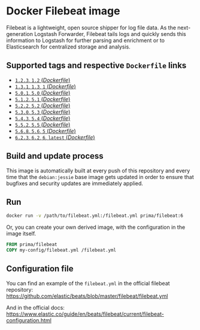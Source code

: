 # Docker Filebeat image

Filebeat is a lightweight, open source shipper for log file data. As the next-generation Logstash Forwarder, Filebeat tails logs and quickly sends this information to Logstash for further parsing and enrichment or to Elasticsearch for centralized storage and analysis.

## Supported tags and respective `Dockerfile` links

-	[`1.2.3`, `1.2` (*Dockerfile*)](https://github.com/primait/docker-filebeat/blob/master/1.2/Dockerfile)
-	[`1.3.1`, `1.3`, `1` (*Dockerfile*)](https://github.com/primait/docker-filebeat/blob/master/1.3/Dockerfile)
-	[`5.0.1`, `5.0` (*Dockerfile*)](https://github.com/primait/docker-filebeat/blob/master/5.0/Dockerfile)
-	[`5.1.2`, `5.1` (*Dockerfile*)](https://github.com/primait/docker-filebeat/blob/master/5.1/Dockerfile)
-	[`5.2.2`, `5.2` (*Dockerfile*)](https://github.com/primait/docker-filebeat/blob/master/5.2/Dockerfile)
-	[`5.3.0`, `5.3` (*Dockerfile*)](https://github.com/primait/docker-filebeat/blob/master/5.3/Dockerfile)
-	[`5.4.3`, `5.4` (*Dockerfile*)](https://github.com/primait/docker-filebeat/blob/master/5.4/Dockerfile)
-	[`5.5.2`, `5.5` (*Dockerfile*)](https://github.com/primait/docker-filebeat/blob/master/5.5/Dockerfile)
-	[`5.6.8`, `5.6`, `5` (*Dockerfile*)](https://github.com/primait/docker-filebeat/blob/master/5.6/Dockerfile)
-	[`6.2.3`, `6.2`, `6`, `latest` (*Dockerfile*)](https://github.com/primait/docker-filebeat/blob/master/6.2/Dockerfile)

## Build and update process

This image is automatically built at every push of this repository and every time that the `debian:jessie` base image gets updated in order to ensure that bugfixes and security updates are immediately applied.

## Run

```bash
docker run -v /path/to/filebeat.yml:/filebeat.yml prima/filebeat:6
```

Or, you can create your own derived image, with the configuration in the image itself.

```dockerfile
FROM prima/filebeat
COPY my-config/filebeat.yml /filebeat.yml
```

## Configuration file

You can find an example of the `filebeat.yml` in the official filebeat repository: https://github.com/elastic/beats/blob/master/filebeat/filebeat.yml

And in the official docs: https://www.elastic.co/guide/en/beats/filebeat/current/filebeat-configuration.html
